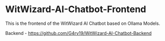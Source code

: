# WitWizard-AI-Chatbot-Frontend
This is the frontend of the WitWizard AI Chatbot based on Ollama Models.


Backend - https://github.com/G4rv19/WitWizard-AI-Chatbot-Backend
